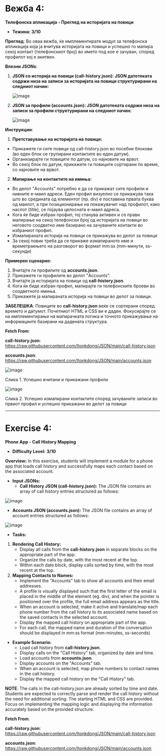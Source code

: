 <h1>Вежба 4:</h1>

**Телефонска апликација - Преглед на историјата на повици**

- **Тежина: 3/10**

**Преглед**: Во оваа вежба, ќе имплементирате модул за телефонска апликација која ја вчитува историјата на повици и успешно го мапира секој контакт (телефонскиот број) во името под кое е зачуван, според профилот кој е акитвен.

**Влезни JSONs**:

1. **JSON со историја на повици (call-history.json): JSON датотеката содржи низа на записи за историјата на повици структурирани на следниот начин:**

   ![image](Content/readme-images/Aspose.Words.fdd22241-2e9c-4ea6-bbb0-241ea773b4f9.001.png)

2. **JSON за профили (accounts.json): JSON датотеката содржи низа на записи за профили структурирани на следниот начин:**

   ![image](Content/readme-images/Aspose.Words.fdd22241-2e9c-4ea6-bbb0-241ea773b4f9.002.png)

**Инструкции**:

1. **Претставување на историјата на повици:**
- Прикажете ги сите повици од call-history.json во посебни блокови (во еден блок се групирани контактите во еден датум).
- Организирајте ги повиците по датум, со најновите на врвот.
- Во секој блок по датум, прикажете ги повиците сортирани по време, со најновите на врвот.
2. **Мапирање на контактите на имиња:**
- Во делот "Accounts" потребно е да се прикажат сите профили и нивните е-маил адреси. Еден профил визуелно се прикажува така што во средината од елементот (пр. div) е поставена првата буква од маилот, а при позиционирање на покажувачит над профилот, како наслот (title), се појаува целосната е-маил адреса.
- Кога ќе биде избран профил, тој станува активен и се прави мапирање на секој телефонски број од историјата на повици во неговото соодветно име базирано на зачуваните контакти во избраниот профил.
- Измапираната историја на повици се прикажува во делот за повици
- За секој повик треба да се прикаже измапираното име и времетраењето на разговорот во формат mm:ss (mm-минути, ss-секунди)

**Примерен сценарио:**

1. Вчитајте ги профилите од **accounts.json**.
2. Прикажете ги профилите во делот "Accounts".
3. Вчитајте ја историјата на повици од **call-history.json**.
4. Кога ќе биде избран профил, мапирајте ги телефонските броеви во соодветното имиња.
5. Прикажете ја мапираната историја на повици во делот за повици.

**ЗАБЕЛЕШКА**: Повиците во **call-history.json** веќе се сортирани според времето и датумот. Почетниот HTML и CSS ви е даден. Фокусирајте се на имплементирање на мапирачката логика и точното прикажување на информациите базирани на дадената структура.

**Fetch From**:

**call-history.json**: https://raw.githubusercontent.com/Itonkdong/JSON/main/call-history.json

**accounts.json**: https://raw.githubusercontent.com/Itonkdong/JSON/main/accounts.json

![image](Content/readme-images/Aspose.Words.fdd22241-2e9c-4ea6-bbb0-241ea773b4f9.003.png)

Слика 1. Успешно вчитани и прикажани профили

![image](Content/readme-images/Aspose.Words.fdd22241-2e9c-4ea6-bbb0-241ea773b4f9.004.png)

Слика 2. Успешно измапирани контактите според зачуваните записи во првиот профил и успешно прикажани во делот за повици

<hr>

<h1>Exercise 4:</h1>

**Phone App - Call History Mapping**

- **Difficulty Level:** **3/10**

**Overview:** In this exercise, students will implement a module for a phone app that loads call history and successfully maps each contact based on the associated account.

- **Input JSONs:**
  - **Call History JSON (call-history.json):** The JSON file contains an array of call history entries structured as follows:

![image](Content/readme-images/Aspose.Words.fdd22241-2e9c-4ea6-bbb0-241ea773b4f9.001.png)

- **Accounts JSON (accounts.json):** The JSON file contains an array of account entries structured as follows:

![image](Content/readme-images/Aspose.Words.fdd22241-2e9c-4ea6-bbb0-241ea773b4f9.002.png)


- **Tasks:**
1. **Rendering Call History:**
   - Display all calls from the **call-history.json** in separate blocks on the appropriate part of the app.
   - Organize the calls by date, with the most recent at the top.
   - Within each date block, display calls sorted by time, with the most recent at the top.
1. **Mapping Contacts to Names:**
   - Implement the "Accounts" tab to show all accounts and their email addresses.
   - A profile is visually displayed such that the first letter of the email is placed in the middle of the element (eg. div), and when the pointer is positioned over the profile, the full email address appears as the title.
   - When an account is selected, make it active and translate/map each phone number from the call history to its associated name based on the saved contacts in the selected account.
   - Display the mapped call history on appropriate part of the app.
   - For each call, the mapped name and duration of the conversation should be displayed in mm:ss format (mm-minutes, ss-seconds)
- **Example Scenario:**
  - Load call history from **call-history.json**.
  - Display calls on the "Call History" tab, organized by date and time.
  - Load accounts from **accounts.json**.
  - Display accounts on the "Accounts" tab.
  - When an account is selected, map phone numbers to contact names in the call history.
  - Display the mapped call history on the "Call History" tab.

**NOTE**: The calls in the call-history.json are already sorted by time and date. Students are expected to correctly parse and render the call history without the need for additional sorting. The starting HTML and CSS are provided. Focus on implementing the mapping logic and displaying the information accurately based on the provided structure.

**Fetch From**:

**call-history.json**: https://raw.githubusercontent.com/Itonkdong/JSON/main/call-history.json

**accounts.json**: https://raw.githubusercontent.com/Itonkdong/JSON/main/accounts.json
